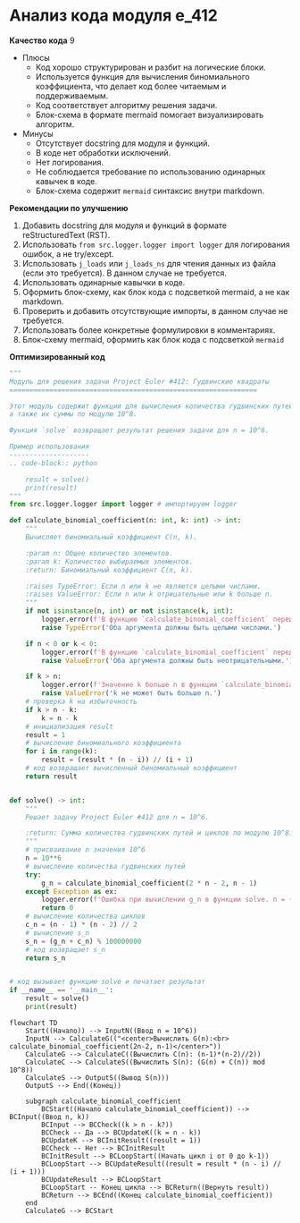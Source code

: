 # Анализ кода модуля e_412

**Качество кода**
9
-  Плюсы
    -  Код хорошо структурирован и разбит на логические блоки.
    -  Используется функция для вычисления биномиального коэффициента, что делает код более читаемым и поддерживаемым.
    -  Код соответствует алгоритму решения задачи.
    -  Блок-схема в формате mermaid помогает визуализировать алгоритм.
-  Минусы
    -  Отсутствует docstring для модуля и функций.
    -  В коде нет обработки исключений.
    -  Нет логирования.
    -  Не соблюдается требование по использованию одинарных кавычек в коде.
    -  Блок-схема содержит `mermaid` синтаксис внутри markdown.

**Рекомендации по улучшению**

1.  Добавить docstring для модуля и функций в формате reStructuredText (RST).
2.  Использовать `from src.logger.logger import logger` для логирования ошибок, а не try/except.
3.  Использовать `j_loads` или `j_loads_ns` для чтения данных из файла (если это требуется). В данном случае не требуется.
4.  Использовать одинарные кавычки в коде.
5.  Оформить блок-схему, как блок кода с подсветкой mermaid, а не как markdown.
6.  Проверить и добавить отсутствующие импорты, в данном случае не требуется.
7.  Использовать более конкретные формулировки в комментариях.
8.  Блок-схему mermaid, оформить как блок кода с подсветкой `mermaid`

**Оптимизированный код**

```python
"""
Модуль для решения задачи Project Euler #412: Гудвинские квадраты
==============================================================

Этот модуль содержит функции для вычисления количества гудвинских путей и циклов на сетке n x n,
а также их суммы по модулю 10^8.

Функция `solve` возвращает результат решения задачи для n = 10^6.

Пример использования
--------------------
.. code-block:: python

    result = solve()
    print(result)
"""
from src.logger.logger import logger # импортируем logger

def calculate_binomial_coefficient(n: int, k: int) -> int:
    """
    Вычисляет биномиальный коэффициент C(n, k).

    :param n: Общее количество элементов.
    :param k: Количество выбираемых элементов.
    :return: Биномиальный коэффициент C(n, k).

    :raises TypeError: Если n или k не являются целыми числами.
    :raises ValueError: Если n или k отрицательные или k больше n.
    """
    if not isinstance(n, int) or not isinstance(k, int):
        logger.error(f'В функцию `calculate_binomial_coefficient` переданы неверные типы данных: n={n}, k={k}')
        raise TypeError('Оба аргумента должны быть целыми числами.')

    if n < 0 or k < 0:
        logger.error(f'В функцию `calculate_binomial_coefficient` переданы отрицательные значения: n={n}, k={k}')
        raise ValueError('Оба аргумента должны быть неотрицательными.')

    if k > n:
        logger.error(f'Значение k больше n в функции `calculate_binomial_coefficient`: n={n}, k={k}')
        raise ValueError('k не может быть больше n.')
    # проверка k на избыточность
    if k > n - k:
        k = n - k
    # инициализация result
    result = 1
    # вычисление биномиального коэффициента
    for i in range(k):
        result = (result * (n - i)) // (i + 1)
    # код возвращает вычисленный биномиальный коэффициент
    return result


def solve() -> int:
    """
    Решает задачу Project Euler #412 для n = 10^6.

    :return: Сумма количества гудвинских путей и циклов по модулю 10^8.
    """
    # присваивание n значения 10^6
    n = 10**6
    # вычисление количества гудвинских путей
    try:
        g_n = calculate_binomial_coefficient(2 * n - 2, n - 1)
    except Exception as ex:
        logger.error(f'Ошибка при вычислении g_n в функции solve. n = {n}', ex)
        return 0
    # вычисление количества циклов
    c_n = (n - 1) * (n - 2) // 2
    # вычисление s_n
    s_n = (g_n + c_n) % 100000000
    # код возвращает s_n
    return s_n


# код вызывает функцию solve и печатает результат
if __name__ == '__main__':
    result = solve()
    print(result)

```
```mermaid
flowchart TD
    Start((Начало)) --> InputN((Ввод n = 10^6))
    InputN --> CalculateG(("<center>Вычислить G(n):<br> calculate_binomial_coefficient(2n-2, n-1)</center>"))
    CalculateG --> CalculateC((Вычислить C(n): (n-1)*(n-2)//2))
    CalculateC --> CalculateS((Вычислить S(n): (G(n) + C(n)) mod 10^8))
    CalculateS --> OutputS((Вывод S(n)))
    OutputS --> End((Конец))
    
    subgraph calculate_binomial_coefficient
        BCStart((Начало calculate_binomial_coefficient)) --> BCInput((Ввод n, k))
        BCInput --> BCCheck((k > n - k?))
        BCCheck -- Да --> BCUpdateK((k = n - k))
        BCUpdateK --> BCInitResult((result = 1))
        BCCheck -- Нет --> BCInitResult
        BCInitResult --> BCLoopStart((Начать цикл i от 0 до k-1))
        BCLoopStart --> BCUpdateResult((result = result * (n - i) // (i + 1)))
        BCUpdateResult --> BCLoopStart
        BCLoopStart -- Конец цикла --> BCReturn((Вернуть result))
        BCReturn --> BCEnd((Конец calculate_binomial_coefficient))
    end
    CalculateG --> BCStart
```